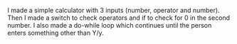 I made a simple calculator with 3 inputs (number, operator and number). Then I made a switch to check operators and if to check for 0 in the second number. I also made a do-while loop which continues until the person enters something other than Y/y.
